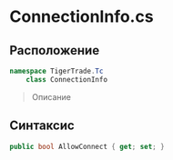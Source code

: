 
# ConnectionInfo.cs
## Расположение
```csharp
namespace TigerTrade.Tc  
    class ConnectionInfo
```

> Описание

## Синтаксис
```csharp
public bool AllowConnect { get; set; }
```
